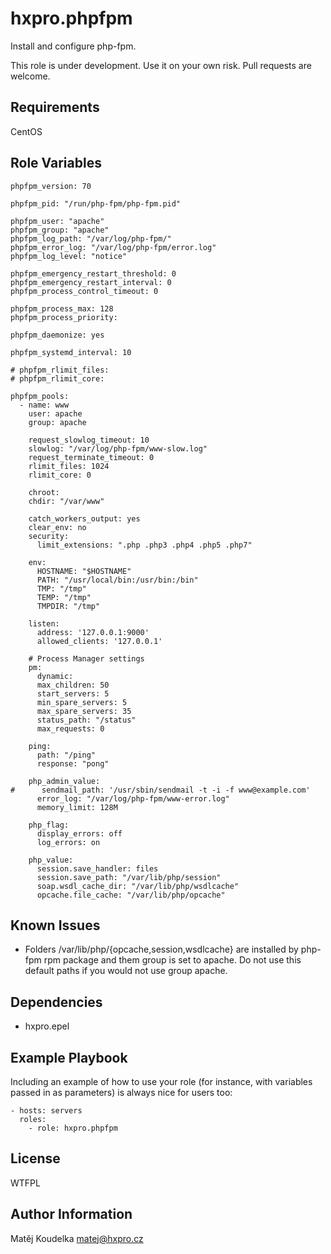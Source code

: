hxpro.phpfpm
============

Install and configure php-fpm.

This role is under development. Use it on your own risk. Pull requests are welcome.

Requirements
------------

CentOS

Role Variables
--------------
```
phpfpm_version: 70

phpfpm_pid: "/run/php-fpm/php-fpm.pid"

phpfpm_user: "apache"
phpfpm_group: "apache"
phpfpm_log_path: "/var/log/php-fpm/"
phpfpm_error_log: "/var/log/php-fpm/error.log"
phpfpm_log_level: "notice"

phpfpm_emergency_restart_threshold: 0
phpfpm_emergency_restart_interval: 0
phpfpm_process_control_timeout: 0

phpfpm_process_max: 128
phpfpm_process_priority:

phpfpm_daemonize: yes

phpfpm_systemd_interval: 10

# phpfpm_rlimit_files:
# phpfpm_rlimit_core:

phpfpm_pools:
  - name: www
    user: apache
    group: apache

    request_slowlog_timeout: 10
    slowlog: "/var/log/php-fpm/www-slow.log"
    request_terminate_timeout: 0
    rlimit_files: 1024
    rlimit_core: 0

    chroot:
    chdir: "/var/www"

    catch_workers_output: yes
    clear_env: no
    security:
      limit_extensions: ".php .php3 .php4 .php5 .php7"

    env:
      HOSTNAME: "$HOSTNAME"
      PATH: "/usr/local/bin:/usr/bin:/bin"
      TMP: "/tmp"
      TEMP: "/tmp"
      TMPDIR: "/tmp"

    listen:
      address: '127.0.0.1:9000'
      allowed_clients: '127.0.0.1'

    # Process Manager settings
    pm:
      dynamic:
      max_children: 50
      start_servers: 5
      min_spare_servers: 5
      max_spare_servers: 35
      status_path: "/status"
      max_requests: 0

    ping:
      path: "/ping"
      response: "pong"

    php_admin_value:
#      sendmail_path: '/usr/sbin/sendmail -t -i -f www@example.com'
      error_log: "/var/log/php-fpm/www-error.log"
      memory_limit: 128M

    php_flag:
      display_errors: off
      log_errors: on

    php_value:
      session.save_handler: files
      session.save_path: "/var/lib/php/session"
      soap.wsdl_cache_dir: "/var/lib/php/wsdlcache"
      opcache.file_cache: "/var/lib/php/opcache"

```

Known Issues
------------

 - Folders /var/lib/php/{opcache,session,wsdlcache} are installed by php-fpm rpm package and them group is set to apache. Do not use this default paths if you would not use group apache.

Dependencies
------------

 - hxpro.epel

Example Playbook
----------------

Including an example of how to use your role (for instance, with variables passed in as parameters) is always nice for users too:
```
- hosts: servers
  roles:
    - role: hxpro.phpfpm    
```
License
-------

WTFPL

Author Information
------------------

Matěj Koudelka <matej@hxpro.cz>
